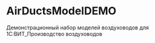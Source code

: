 # AirDuctsModelDEMO
Демонстрационный набор  моделей воздуховодов для 1С:ВИТ_Производство воздуховодов
